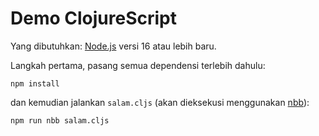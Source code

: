# Demo ClojureScript

Yang dibutuhkan: [Node.js](https://nodejs.org/) versi 16 atau lebih baru.

Langkah pertama, pasang semua dependensi terlebih dahulu:

```
npm install
```

dan kemudian jalankan `salam.cljs` (akan dieksekusi menggunakan [nbb](https://github.com/babashka/nbb)):

```
npm run nbb salam.cljs
```